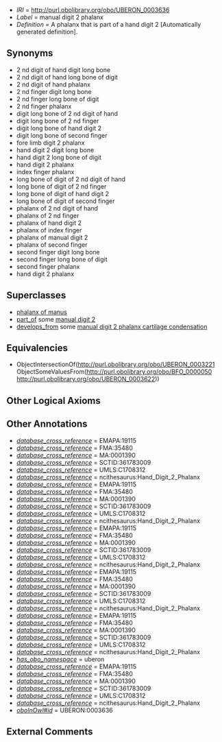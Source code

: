  * *IRI* = http://purl.obolibrary.org/obo/UBERON_0003636
 * *Label* = manual digit 2 phalanx
 * *Definition* = A phalanx that is part of a hand digit 2 [Automatically generated definition].

## Synonyms

 * 2 nd digit of hand digit long bone
 * 2 nd digit of hand long bone of digit
 * 2 nd digit of hand phalanx
 * 2 nd finger digit long bone
 * 2 nd finger long bone of digit
 * 2 nd finger phalanx
 * digit long bone of 2 nd digit of hand
 * digit long bone of 2 nd finger
 * digit long bone of hand digit 2
 * digit long bone of second finger
 * fore limb digit 2 phalanx
 * hand digit 2 digit long bone
 * hand digit 2 long bone of digit
 * hand digit 2 phalanx
 * index finger phalanx
 * long bone of digit of 2 nd digit of hand
 * long bone of digit of 2 nd finger
 * long bone of digit of hand digit 2
 * long bone of digit of second finger
 * phalanx of 2 nd digit of hand
 * phalanx of 2 nd finger
 * phalanx of hand digit 2
 * phalanx of index finger
 * phalanx of manual digit 2
 * phalanx of second finger
 * second finger digit long bone
 * second finger long bone of digit
 * second finger phalanx
 * hand digit 2 phalanx

## Superclasses

 * [phalanx of manus](../../UBERON/36/UBERON_0001436.md)
 * [part_of](../../BFO/50/BFO_0000050.md) some [manual digit 2](../../UBERON/22/UBERON_0003622.md)
 * [develops_from](../../RO/02/RO_0002202.md) some [manual digit 2 phalanx cartilage condensation](../../UBERON/76/UBERON_0010676.md)

## Equivalencies

 * ObjectIntersectionOf(<http://purl.obolibrary.org/obo/UBERON_0003221> ObjectSomeValuesFrom(<http://purl.obolibrary.org/obo/BFO_0000050> <http://purl.obolibrary.org/obo/UBERON_0003622>))

## Other Logical Axioms


## Other Annotations

 * *[database_cross_reference](../../ef/oboInOwl#hasDbXref.md)* = EMAPA:19115
 * *[database_cross_reference](../../ef/oboInOwl#hasDbXref.md)* = FMA:35480
 * *[database_cross_reference](../../ef/oboInOwl#hasDbXref.md)* = MA:0001390
 * *[database_cross_reference](../../ef/oboInOwl#hasDbXref.md)* = SCTID:361783009
 * *[database_cross_reference](../../ef/oboInOwl#hasDbXref.md)* = UMLS:C1708312
 * *[database_cross_reference](../../ef/oboInOwl#hasDbXref.md)* = ncithesaurus:Hand_Digit_2_Phalanx
 * *[database_cross_reference](../../ef/oboInOwl#hasDbXref.md)* = EMAPA:19115
 * *[database_cross_reference](../../ef/oboInOwl#hasDbXref.md)* = FMA:35480
 * *[database_cross_reference](../../ef/oboInOwl#hasDbXref.md)* = MA:0001390
 * *[database_cross_reference](../../ef/oboInOwl#hasDbXref.md)* = SCTID:361783009
 * *[database_cross_reference](../../ef/oboInOwl#hasDbXref.md)* = UMLS:C1708312
 * *[database_cross_reference](../../ef/oboInOwl#hasDbXref.md)* = ncithesaurus:Hand_Digit_2_Phalanx
 * *[database_cross_reference](../../ef/oboInOwl#hasDbXref.md)* = EMAPA:19115
 * *[database_cross_reference](../../ef/oboInOwl#hasDbXref.md)* = FMA:35480
 * *[database_cross_reference](../../ef/oboInOwl#hasDbXref.md)* = MA:0001390
 * *[database_cross_reference](../../ef/oboInOwl#hasDbXref.md)* = SCTID:361783009
 * *[database_cross_reference](../../ef/oboInOwl#hasDbXref.md)* = UMLS:C1708312
 * *[database_cross_reference](../../ef/oboInOwl#hasDbXref.md)* = ncithesaurus:Hand_Digit_2_Phalanx
 * *[database_cross_reference](../../ef/oboInOwl#hasDbXref.md)* = EMAPA:19115
 * *[database_cross_reference](../../ef/oboInOwl#hasDbXref.md)* = FMA:35480
 * *[database_cross_reference](../../ef/oboInOwl#hasDbXref.md)* = MA:0001390
 * *[database_cross_reference](../../ef/oboInOwl#hasDbXref.md)* = SCTID:361783009
 * *[database_cross_reference](../../ef/oboInOwl#hasDbXref.md)* = UMLS:C1708312
 * *[database_cross_reference](../../ef/oboInOwl#hasDbXref.md)* = ncithesaurus:Hand_Digit_2_Phalanx
 * *[database_cross_reference](../../ef/oboInOwl#hasDbXref.md)* = EMAPA:19115
 * *[database_cross_reference](../../ef/oboInOwl#hasDbXref.md)* = FMA:35480
 * *[database_cross_reference](../../ef/oboInOwl#hasDbXref.md)* = MA:0001390
 * *[database_cross_reference](../../ef/oboInOwl#hasDbXref.md)* = SCTID:361783009
 * *[database_cross_reference](../../ef/oboInOwl#hasDbXref.md)* = UMLS:C1708312
 * *[database_cross_reference](../../ef/oboInOwl#hasDbXref.md)* = ncithesaurus:Hand_Digit_2_Phalanx
 * *[has_obo_namespace](../../ce/oboInOwl#hasOBONamespace.md)* = uberon
 * *[database_cross_reference](../../ef/oboInOwl#hasDbXref.md)* = EMAPA:19115
 * *[database_cross_reference](../../ef/oboInOwl#hasDbXref.md)* = FMA:35480
 * *[database_cross_reference](../../ef/oboInOwl#hasDbXref.md)* = MA:0001390
 * *[database_cross_reference](../../ef/oboInOwl#hasDbXref.md)* = SCTID:361783009
 * *[database_cross_reference](../../ef/oboInOwl#hasDbXref.md)* = UMLS:C1708312
 * *[database_cross_reference](../../ef/oboInOwl#hasDbXref.md)* = ncithesaurus:Hand_Digit_2_Phalanx
 * *[oboInOwl#id](../../id/oboInOwl#id.md)* = UBERON:0003636

## External Comments

